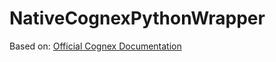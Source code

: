 # NativeCognexPythonWrapper

Based on: [Official Cognex Documentation](https://support.cognex.com/docs/is_590/web/EN/ise/Content/Communications_Reference/NativeMode_Commands.htm)